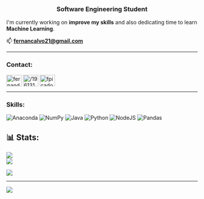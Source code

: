 

<h3 align="center">Software Engineering Student</h3>

I'm currently working on **improve my skills** and also dedicating time to learn **Machine Learning**.

📫 **fernancalvo21@gmail.com**

<hr>

<h3 align="left">Contact:</h3>
<p align="left">
<a href="https://linkedin.com/in/fernando-picado-019405231" target="blank"><img align="center" src="https://raw.githubusercontent.com/rahuldkjain/github-profile-readme-generator/master/src/images/icons/Social/linked-in-alt.svg" alt="fernando-picado-019405231" height="30" width="40" /></a>
<a href="https://stackoverflow.com/users//19613109/fernando" target="blank"><img align="center" src="https://raw.githubusercontent.com/rahuldkjain/github-profile-readme-generator/master/src/images/icons/Social/stack-overflow.svg" alt="/19613109/fernando" height="30" width="40" /></a>
<a href="https://instagram.com/fpicado1" target="blank"><img align="center" src="https://raw.githubusercontent.com/rahuldkjain/github-profile-readme-generator/master/src/images/icons/Social/instagram.svg" alt="fpicado1" height="30" width="40" /></a>
</p>
<hr>

<h3 align="left">Skills:</h3>

![Anaconda](https://img.shields.io/badge/Anaconda-%2344A833.svg?style=for-the-badge&logo=anaconda&logoColor=white) ![NumPy](https://img.shields.io/badge/numpy-%23013243.svg?style=for-the-badge&logo=numpy&logoColor=white) ![Java](https://img.shields.io/badge/java-%23ED8B00.svg?style=for-the-badge&logo=java&logoColor=white) ![Python](https://img.shields.io/badge/python-3670A0?style=for-the-badge&logo=python&logoColor=ffdd54) ![NodeJS](https://img.shields.io/badge/node.js-6DA55F?style=for-the-badge&logo=node.js&logoColor=white) ![Pandas](https://img.shields.io/badge/pandas-%23150458.svg?style=for-the-badge&logo=pandas&logoColor=white)

## 📊 Stats:
![](https://github-readme-streak-stats.herokuapp.com/?user=ferpicado&theme=dark&hide_border=false)<br/>
![](https://github-readme-stats.vercel.app/api/top-langs/?username=ferpicado&theme=dark&hide_border=false&include_all_commits=false&count_private=false&layout=compact)


![](https://quotes-github-readme.vercel.app/api?type=horizontal&theme=tokyonight)

---
[![](https://visitcount.itsvg.in/api?id=ferpicado&icon=1&color=8)](https://visitcount.itsvg.in)



